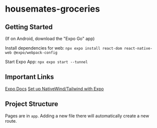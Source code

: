 # housemates-groceries

## Getting Started

(If on Android, download the "Expo Go" app)

Install dependencies for web:
`npx expo install react-dom react-native-web @expo/webpack-config`

Start Expo App:
`npx expo start --tunnel`

## Important Links

[Expo Docs](https://docs.expo.dev/tutorial/create-your-first-app/)
[Set up NativeWind/Tailwind with Expo](https://www.nativewind.dev/quick-starts/expo)

## Project Structure

Pages are in `app`. Adding a new file there will automatically create a new route.
